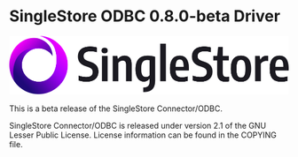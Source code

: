 # SingleStore ODBC 0.8.0-beta Driver
![logo](singlestore_logo_horizontal_color_on-white_rgb.png)

This is a beta release of the SingleStore Connector/ODBC.

SingleStore Connector/ODBC is released under version 2.1 of the GNU Lesser Public License.
License information can be found in the COPYING file.


